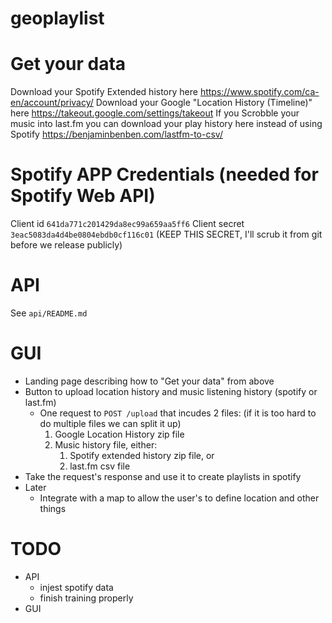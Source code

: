 # geoplaylist

# Get your data

Download your Spotify Extended history here https://www.spotify.com/ca-en/account/privacy/
Download your Google "Location History (Timeline)" here https://takeout.google.com/settings/takeout
If you Scrobble your music into last.fm you can download your play history here instead of using Spotify https://benjaminbenben.com/lastfm-to-csv/

# Spotify APP Credentials (needed for Spotify Web API)

Client id `641da771c201429da8ec99a659aa5ff6`
Client secret `3eac5083da4d4be0804ebdb0cf116c01` (KEEP THIS SECRET, I'll scrub it from git before we release publicly)

# API

See `api/README.md`

# GUI

- Landing page describing how to "Get your data" from above
- Button to upload location history and music listening history (spotify or last.fm)
  - One request to `POST /upload` that incudes 2 files: (if it is too hard to do multiple files we can split it up)
    1. Google Location History zip file
    2. Music history file, either:
       1. Spotify extended history zip file, or
       2. last.fm csv file
- Take the request's response and use it to create playlists in spotify
- Later
  - Integrate with a map to allow the user's to define location and other things

# TODO

- API
  - injest spotify data
  - finish training properly
- GUI
